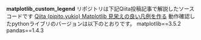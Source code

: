 **matplotlib_custom_legend** リポジトリは下記Qiita投稿記事で解説したソースコードです
[Qiita (pipito.yukio) Matplotlib 見栄えの良い凡例を作る](https://qiita.com/pipito-yukio/items/aa5e29197611878c6c7c)
動作確認したpythonライブリのバージョンは以下のとおりです。
matplotlib==3.5.2
pandas==1.4.3

